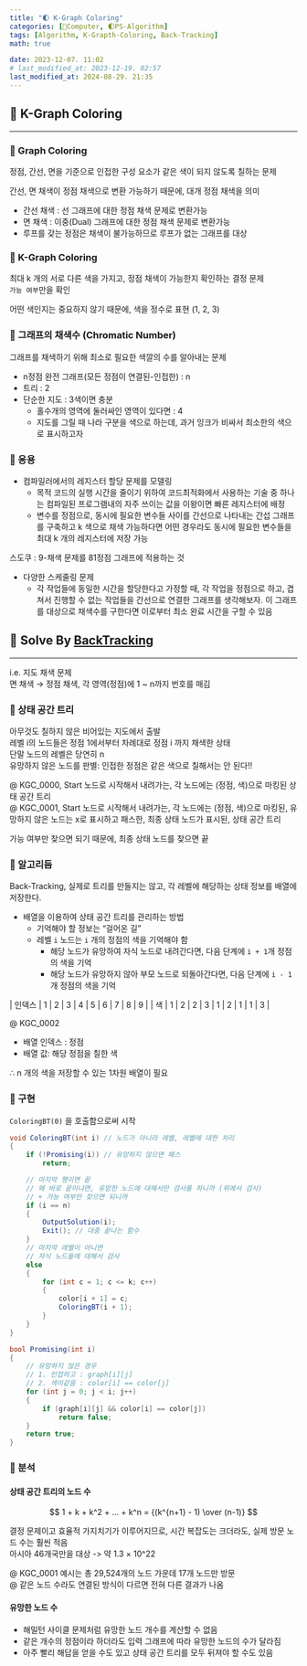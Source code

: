 ```yaml
---
title: "🌓 K-Graph Coloring"
categories: [💫Computer, 🌓PS-Algorithm]
tags: [Algorithm, K-Grapth-Coloring, Back-Tracking]
math: true

date: 2023-12-07. 11:02
# last_modified_at: 2023-12-19. 02:57
last_modified_at: 2024-08-29. 21:35
---
```


## 💫 K-Graph Coloring

---

### 🫧 Graph Coloring

정점, 간선, 면을 기준으로 인접한 구성 요소가 같은 색이 되지 않도록 칠하는 문제  

간선, 면 채색이 정점 채색으로 변환 가능하기 때문에, 대개 정점 채색을 의미  

- 간선 채색 : 선 그래프에 대한 정점 채색 문제로 변환가능
- 면 채색 : 이중(Dual) 그래프에 대한 정점 채색 문제로 변환가능
- 루프를 갖는 정점은 채색이 불가능하므로 루프가 없는 그래프를 대상

### 🫧 K-Graph Coloring

최대 k 개의 서로 다른 색을 가지고, 정점 채색이 가능한지 확인하는 결정 문제  
`가능 여부`만을 확인  

어떤 색인지는 중요하지 않기 때문에, 색을 정수로 표현 (1, 2, 3)  

### 🫧 그래프의 채색수 (Chromatic Number)

그래프를 채색하기 위해 최소로 필요한 색깔의 수를 알아내는 문제  

- n정점 완전 그래프(모든 정점이 연결된-인접한) : n
- 트리 : 2
- 단순한 지도 : 3색이면 충분
  - 홀수개의 영역에 둘러싸인 영역이 있다면 : 4
  - 지도를 그릴 때 나라 구분을 색으로 하는데, 과거 잉크가 비싸서 최소한의 색으로 표시하고자

### 🫧 응용

- 컴파일러에서의 레지스터 할당 문제를 모델링
  - 목적 코드의 실행 시간을 줄이기 위하여 코드최적화에서 사용하는 기술 중 하나는 컴파일된 프로그램내의 자주 쓰이는 값을 이왕이면 빠른 레지스터에 배정
  - 변수를 정점으로, 동시에 필요한 변수들 사이를 간선으로 나타내는 간섭 그래프를 구축하고 k 색으로 채색 가능하다면 어떤 경우라도 동시에 필요한 변수들을 최대 k 개의 레지스터에 저장 가능

스도쿠 : 9-채색 문제를 81정점 그래프에 적용하는 것  

- 다양한 스케줄링 문제
  - 각 작업들에 동일한 시간을 할당한다고 가정할 때, 각 작업을 정점으로 하고, 겹쳐서 진행할 수 없는 작업들을 간선으로 연결한 그래프를 생각해보자. 이 그래프를 대상으로 채색수를 구한다면 이로부터 최소 완료 시간을 구할 수 있음

## 💫 Solve By [BackTracking](/posts/Algorithm-Back-Tracking/)

---

i.e. 지도 채색 문제  
면 채색 → 정점 채색, 각 영역(정점)에 1 ~ n까지 번호를 매김  

### 🫧 상태 공간 트리

아무것도 칠하지 않은 비어있는 지도에서 출발  
레벨 i의 노드들은 정점 1에서부터 차례대로 정점 i 까지 채색한 상태  
단말 노드의 레벨은 당연히 n  
유망하지 않은 노드를 판별: 인접한 정점은 같은 색으로 칠해서는 안 된다!!  

@ KGC_0000, Start 노드로 시작해서 내려가는, 각 노드에는 (정점, 색)으로 마킹된 상태 공간 트리  
@ KGC_0001, Start 노드로 시작해서 내려가는, 각 노드에는 (정점, 색)으로 마킹된, 유망하지 않은 노드는 x로 표시하고 패스한, 최종 상태 노드가 표시된, 상태 공간 트리  

가능 여부만 찾으면 되기 때문에, 최종 상태 노드를 찾으면 끝  

### 🫧 알고리듬

Back-Tracking, 실제로 트리를 만들지는 않고, 각 레벨에 해당하는 상태 정보를 배열에 저장한다.  

- 배열을 이용하여 상태 공간 트리를 관리하는 방법
  - 기억해야 할 정보는 “걸어온 길”
  - 레벨 `i` 노드는 `i` 개의 정점의 색을 기억해야 함
    - 해당 노드가 유망하여 자식 노드로 내려간다면, 다음 단계에 `i + 1`개 정점의 색을 기억
    - 해당 노드가 유망하지 않아 부모 노드로 되돌아간다면, 다음 단계에 `i - 1`개 정점의 색을 기억

| 인덱스 | 1 | 2 | 3 | 4 | 5 | 6 | 7 | 8 | 9 |
| 색 | 1 | 2 | 2 | 3 | 1 | 2 | 1 | 1 | 3 |

@ KGC_0002  

- 배열 인덱스 : 정점
- 배열 값: 해당 정점을 칠한 색

∴ n 개의 색을 저장할 수 있는 1차원 배열이 필요  

### 🫧 구현

`ColoringBT(0)` 을 호출함으로써 시작  

```cs
void ColoringBT(int i) // 노드가 아니라 레벨, 레벨에 대한 처리
{
	if (!Promising(i)) // 유망하지 않으면 패스
		return;

	// 마지막 행이면 끝
	// 왜 바로 끝이냐면, 유망한 노드에 대해서만 검사를 하니까 (위에서 검사)
	// + 가능 여부만 찾으면 되니까
	if (i == n) 
	{
		OutputSolution(i);
		Exit(); // 대충 끝나는 함수
	}
	// 마지막 레벨이 아니면
	// 자식 노드들에 대해서 검사
	else
	{
		for (int c = 1; c <= k; c++)
		{
			color[i + 1] = c;
			ColoringBT(i + 1);
		}
	}
}

bool Promising(int i)
{
	// 유망하지 않은 경우
	// 1. 인접하고 : graph[i][j]
	// 2. 색이같음 : color[i] == color[j]
	for (int j = 0; j < i; j++)
	{
		if (graph[i][j] && color[i] == color[j])
			return false;
	}
	return true;
}
```

### 🫧 분석

#### 상태 공간 트리의 노드 수

$$ 1 + k + k^2 + ... + k^n = {(k^{n+1} - 1) \over (n-1)} $$

결정 문제이고 효율적 가지치기가 이루어지므로, 시간 복잡도는 크더라도, 실제 방문 노드 수는 훨씬 적음  
아시아 46개국만을 대상 -> 약 1.3 × 10^22  

@ KGC_0001 예시는 총 29,524개의 노드 가운데 17개 노드만 방문  
@ 같은 노드 수라도 연결된 방식이 다르면 전혀 다른 결과가 나옴  

#### 유망한 노드 수

- 해밀턴 사이클 문제처럼 유망한 노드 개수를 계산할 수 없음
- 같은 개수의 정점이라 하더라도 입력 그래프에 따라 유망한 노드의 수가 달라짐
- 아주 빨리 해답을 얻을 수도 있고 상태 공간 트리를 모두 뒤져야 할 수도 있음
